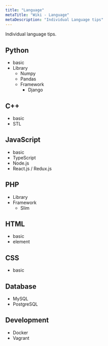 ```yaml
---
title: "Language"
metaTitle: "Wiki - Language"
metaDescription: "Individual Language tips"
---
```


Individual language tips.

## Python

- basic
- Library
  - Numpy
  - Pandas
  - Framework
    - Django

## C++

- basic
- STL

## JavaScript

- basic
- TypeScript
- Node.js
- React.js / Redux.js

## PHP

- Library
- Framework
  - Slim

## HTML

- basic
- element

## CSS

- basic

## Database

- MySQL
- PostgreSQL

## Development

- Docker
- Vagrant
